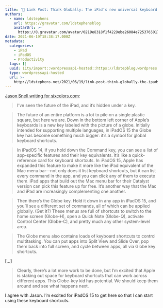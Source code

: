 ```yaml
---
title: '🔗 Link Post: Think Globally: The iPad’s new universal keyboard shortcuts'
authors:
  - name: ldstephens
    url: https://gravatar.com/ldstephensblog
    avatarUrl: >-
      https://0.gravatar.com/avatar/0219e8318f1f4229ebe26084e7253765017f43ca0c631be37dc6d0b8ad6e40a4?s=96&d=identicon&r=G
date: 2021-06-19T18:38:17.000Z
metadata:
  categories:
    - iPad
    - iPadOS
    - Productivity
  tags: []
  uuid: 11ty/import::wordpressapi-hosted::https://ldstepblog.wordpress.com/?p=2889
  type: wordpressapi-hosted
  url: >-
    http://ldstephens.net/2021/06/19/link-post-think-globally-the-ipads-new-universal-keyboard-shortcuts/
---
```

[Jason Snell writing for sixcolors.com](https://sixcolors.com/post/2021/06/think-globally-the-ipads-new-universal-keyboard-shortcuts/):

> I’ve seen the future of the iPad, and it’s hidden under a key.

> The future of an entire platform is a lot to pile on a single plastic square, but here we are. Down in the bottom left corner of Apple’s keyboards is a new key labeled with the picture of a globe. Initially intended for supporting multiple languages, in iPadOS 15 the Globe key has become something much bigger: it’s a symbol for global keyboard shortcuts.

> In iPadOS 14, if you hold down the Command key, you can see a list of app-specific features and their key equivalents. It’s like a quick-reference card for keyboard shortcuts. In iPadOS 15, Apple has expanded this feature to make it more like the iPad equivalent of the Mac menu bar—not only does it list keyboard shortcuts, but it can list every command in the app, and you can click any of them to execute them. iPad apps that build out the Mac menu bar for their Catalyst version can pick this feature up for free. It’s another way that the Mac and iPad are increasingly complementing one another.

> Then there’s the Globe key. Hold it down in any app in iPadOS 15, and you’ll see a different set of commands, all of which can be applied globally. (Get it?) These menus are full of shortcuts to switch to the home screen (Globe-H), open a Quick Note (Globe-Q), activate Control Center (Globe-C), and pretty much any other system-level area.

> The Globe menu also contains loads of keyboard shortcuts to control multitasking. You can put apps into Split View and Slide Over, pop them back into full screen, and cycle between apps, all via Globe key shortcuts.

\[…\]

> Clearly, there’s a lot more work to be done, but I’m excited that Apple is staking out space for keyboard shortcuts that can work across different apps. This Globe-key kid has potential. We should keep them around and see what happens next.

I agree with Jason. I’m excited for iPadOS 15 to get here so that I can start using these keyboard shortcuts.